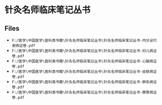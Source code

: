 # 针灸名师临床笔记丛书

## Files

- `F:/医学\中国医学\医科类书籍\针灸名师临床笔记丛书\针灸名师临床笔记丛书·内分泌代谢病证卷.pdf`
- `F:/医学\中国医学\医科类书籍\针灸名师临床笔记丛书\针灸名师临床笔记丛书·妇儿病证卷.pdf`
- `F:/医学\中国医学\医科类书籍\针灸名师临床笔记丛书\针灸名师临床笔记丛书·心脑病证卷.pdf`
- `F:/医学\中国医学\医科类书籍\针灸名师临床笔记丛书\针灸名师临床笔记丛书·皮肤病证卷.pdf`
- `F:/医学\中国医学\医科类书籍\针灸名师临床笔记丛书\针灸名师临床笔记丛书·肺系病证卷.pdf`
- `F:/医学\中国医学\医科类书籍\针灸名师临床笔记丛书\针灸名师临床笔记丛书·脾胃病证卷.pdf`
